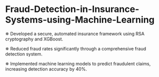 # Fraud-Detection-in-Insurance-Systems-using-Machine-Learning

✵ Developed a secure, automated insurance framework using RSA cryptography and XGBoost. 

✵ Reduced fraud rates significantly through a comprehensive fraud detection system.

 ✵ Implemented machine learning models to predict fraudulent claims, increasing detection accuracy by 40%.
